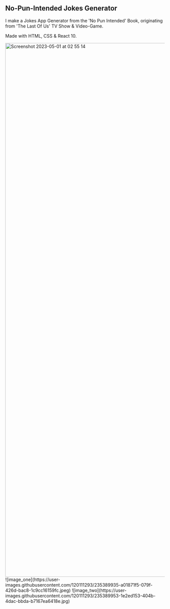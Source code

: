 ## No-Pun-Intended Jokes Generator

I make a Jokes App Generator from the 'No Pun Intended' Book, originating from 'The Last Of Us' TV Show & Video-Game.

Made with HTML, CSS & React 10.

<img width="1680" alt="Screenshot 2023-05-01 at 02 55 14" src="https://user-images.githubusercontent.com/120111293/235389988-e8a8d6ea-74b4-4f78-9241-022b9faa0ba8.png">
![image_one](https://user-images.githubusercontent.com/120111293/235389935-a01871f5-079f-426d-bac8-1c9cc16159fc.jpeg)
![image_two](https://user-images.githubusercontent.com/120111293/235389953-1e2ed153-404b-4dac-bbda-b7167ea6418e.jpg)
